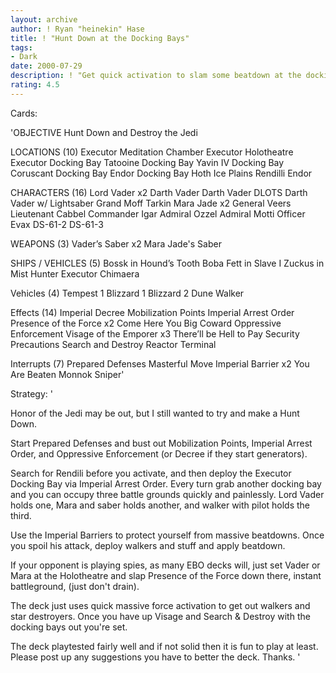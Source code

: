 ```yaml
---
layout: archive
author: ! Ryan "heinekin" Hase
title: ! "Hunt Down at the Docking Bays"
tags:
- Dark
date: 2000-07-29
description: ! "Get quick activation to slam some beatdown at the docking bays"
rating: 4.5
---
```

Cards: 

'OBJECTIVE
Hunt Down and Destroy the Jedi

LOCATIONS  (10)
Executor Meditation Chamber
Executor Holotheatre
Executor Docking Bay
Tatooine Docking Bay
Yavin IV Docking Bay
Coruscant Docking Bay
Endor Docking Bay
Hoth Ice Plains
Rendilli
Endor

CHARACTERS  (16)
Lord Vader x2
Darth Vader
Darth Vader DLOTS
Darth Vader w/ Lightsaber
Grand Moff Tarkin
Mara Jade x2
General Veers
Lieutenant Cabbel
Commander Igar
Admiral Ozzel
Admiral Motti
Officer Evax
DS-61-2
DS-61-3

WEAPONS  (3)
Vader’s Saber x2
Mara Jade's Saber

SHIPS / VEHICLES  (5)
Bossk in Hound’s Tooth
Boba Fett in Slave I
Zuckus in Mist Hunter
Executor
Chimaera

Vehicles (4)
Tempest 1
Blizzard 1
Blizzard 2
Dune Walker

Effects (14)
Imperial Decree
Mobilization Points
Imperial Arrest Order
Presence of the Force x2
Come Here You Big Coward
Oppressive Enforcement
Visage of the Emporer x3
There’ll be Hell to Pay
Security Precautions
Search and Destroy
Reactor Terminal

Interrupts (7)
Prepared Defenses
Masterful Move
Imperial Barrier x2
You Are Beaten
Monnok
Sniper'

Strategy: '

Honor of the Jedi may be out, but I still wanted to try and make a Hunt Down.

Start Prepared Defenses and bust out Mobilization Points, Imperial Arrest Order, and Oppressive Enforcement (or Decree if they start generators).

Search for Rendili before you activate, and then deploy the Executor Docking Bay via Imperial Arrest Order.  Every turn grab another docking bay and you can occupy three battle grounds quickly and painlessly.  Lord Vader holds one, Mara and saber holds another, and walker with pilot holds the third.

Use the Imperial Barriers to protect yourself from massive beatdowns.  Once you spoil his attack, deploy walkers and stuff and apply beatdown.

If your opponent is playing spies, as many EBO decks will, just set Vader or Mara at the Holotheatre and slap Presence of the Force down there, instant battleground, (just don't drain).

The deck just uses quick massive force activation to get out walkers and star destroyers.  Once you have up Visage and Search & Destroy with the docking bays out you're set.

The deck playtested fairly well and if not solid then it is fun to play at least.  Please post up any suggestions you have to better the deck.	Thanks. '